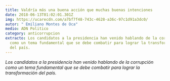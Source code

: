 ```yaml
---
title: Valdría más una buena acción que muchas buenas intenciones
date: 2018-06-13T01:02:01.301Z
img: https://ucarecdn.com/a7bf7f48-743c-4628-a36c-97c1d91a3dc0/
autor: " Emiliano Montes de Oca"
medio: ADN Politico
category: anticorrupcion
extracto: Los candidatos a la presidencia han venido hablando de la corrupción
  como un tema fundamental que se debe combatir para lograr la transformación
  del país.
---
```

*Los candidatos a la presidencia han venido hablando de la corrupción como un tema fundamental que se debe combatir para lograr la transformación del país.*